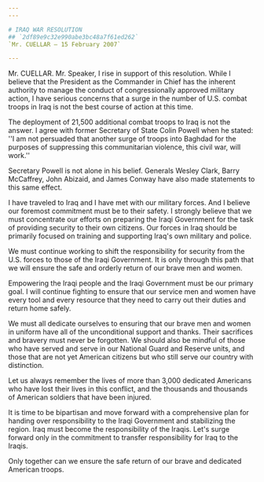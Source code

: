 ```yaml
---
---

# IRAQ WAR RESOLUTION
## `2df89e9c32e990abe3bc48a7f61ed262`
`Mr. CUELLAR — 15 February 2007`

---
```



Mr. CUELLAR. Mr. Speaker, I rise in support of this resolution. While 
I believe that the President as the Commander in Chief has the inherent 
authority to manage the conduct of congressionally approved military 
action, I have serious concerns that a surge in the number of U.S. 
combat troops in Iraq is not the best course of action at this time.

The deployment of 21,500 additional combat troops to Iraq is not the 
answer. I agree with former Secretary of State Colin Powell when he 
stated: ''I am not persuaded that another surge of troops into Baghdad 
for the purposes of suppressing this communitarian violence, this civil 
war, will work.''

Secretary Powell is not alone in his belief. Generals Wesley Clark, 
Barry McCaffrey, John Abizaid, and James Conway have also made 
statements to this same effect.



I have traveled to Iraq and I have met with our military forces. And 
I believe our foremost commitment must be to their safety. I strongly 
believe that we must concentrate our efforts on preparing the Iraqi 
Government for the task of providing security to their own citizens. 
Our forces in Iraq should be primarily focused on training and 
supporting Iraq's own military and police.

We must continue working to shift the responsibility for security 
from the U.S. forces to those of the Iraqi Government. It is only 
through this path that we will ensure the safe and orderly return of 
our brave men and women.

Empowering the Iraqi people and the Iraqi Government must be our 
primary goal. I will continue fighting to ensure that our service men 
and women have every tool and every resource that they need to carry 
out their duties and return home safely.

We must all dedicate ourselves to ensuring that our brave men and 
women in uniform have all of the unconditional support and thanks. 
Their sacrifices and bravery must never be forgotten. We should also be 
mindful of those who have served and serve in our National Guard and 
Reserve units, and those that are not yet American citizens but who 
still serve our country with distinction.

Let us always remember the lives of more than 3,000 dedicated 
Americans who have lost their lives in this conflict, and the thousands 
and thousands of American soldiers that have been injured.

It is time to be bipartisan and move forward with a comprehensive 
plan for handing over responsibility to the Iraqi Government and 
stabilizing the region. Iraq must become the responsibility of the 
Iraqis. Let's surge forward only in the commitment to transfer 
responsibility for Iraq to the Iraqis.

Only together can we ensure the safe return of our brave and 
dedicated American troops.